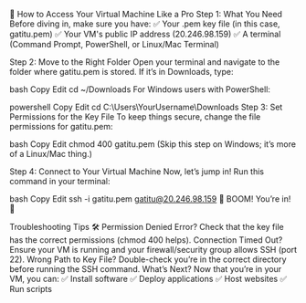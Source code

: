 🚀 How to Access Your Virtual Machine Like a Pro
Step 1: What You Need
Before diving in, make sure you have:
✅ Your .pem key file (in this case, gatitu.pem)
✅ Your VM's public IP address (20.246.98.159)
✅ A terminal (Command Prompt, PowerShell, or Linux/Mac Terminal)

Step 2: Move to the Right Folder
Open your terminal and navigate to the folder where gatitu.pem is stored. If it’s in Downloads, type:

bash
Copy
Edit
cd ~/Downloads
For Windows users with PowerShell:

powershell
Copy
Edit
cd C:\Users\YourUsername\Downloads
Step 3: Set Permissions for the Key File
To keep things secure, change the file permissions for gatitu.pem:

bash
Copy
Edit
chmod 400 gatitu.pem
(Skip this step on Windows; it’s more of a Linux/Mac thing.)

Step 4: Connect to Your Virtual Machine
Now, let’s jump in! Run this command in your terminal:

bash
Copy
Edit
ssh -i gatitu.pem gatitu@20.246.98.159
🚀 BOOM! You’re in! 🚀

Troubleshooting Tips 🛠
Permission Denied Error? Check that the key file has the correct permissions (chmod 400 helps).
Connection Timed Out? Ensure your VM is running and your firewall/security group allows SSH (port 22).
Wrong Path to Key File? Double-check you’re in the correct directory before running the SSH command.
What’s Next?
Now that you’re in your VM, you can:
✅ Install software
✅ Deploy applications
✅ Host websites
✅ Run scripts
